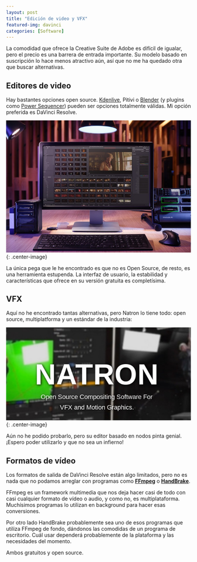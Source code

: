 ```yaml
---
layout: post
title: "Edición de video y VFX"
featured-img: davinci
categories: [Software]
---
```


La comodidad que ofrece la Creative Suite de Adobe es difícil de igualar, pero el precio es una barrera de entrada importante. Su modelo basado en suscripción lo hace menos atractivo aún, así que no me ha quedado otra que buscar alternativas.

## Editores de video

Hay bastantes opciones open source. [Kdenlive](https://kdenlive.org/en/), Pitivi o [Blender](https://www.blender.org/) (y plugins como [Power Sequencer](https://github.com/GDquest/Blender-power-sequencer)) pueden ser opciones totalmente válidas. Mi opción preferida es DaVinci Resolve.

![Davinci Resolve](/assets/img/posts/davinci-resolve15.jpg){: .center-image}

La única pega que le he encontrado es que no es Open Source, de resto, es una herramienta estupenda. La interfaz de usuario, la estabilidad y características que ofrece en su versión gratuita es completísima.

## VFX

Aquí no he encontrado tantas alternativas, pero Natron lo tiene todo: open source, multiplatforma y un estándar de la industria:

![Natron](/assets/img/posts/natron.jpg){: .center-image}

Aún no he podido probarlo, pero su editor basado en nodos pinta genial. ¡Espero poder utilizarlo y que no sea un infierno!

## Formatos de vídeo
Los formatos de salida de DaVinci Resolve están algo limitados, pero no es nada que no podamos arreglar con programas como **[FFmpeg](http://ffmpeg.org/)** o **[HandBrake](https://handbrake.fr/)**.

FFmpeg es un framework multimedia que nos deja hacer casi de todo con casi cualquier formato de vídeo o audio, y como no, es multiplataforma. Muchísimos programas lo utilizan  en background para hacer esas conversiones.

Por otro lado HandBrake probablemente sea uno de esos programas que utiliza FFmpeg de fondo, dándonos las comodidas de un programa de escritorio.
Cuál usar dependerá probablemente de la plataforma y las necesidades del momento.

Ambos gratuitos y open source.
